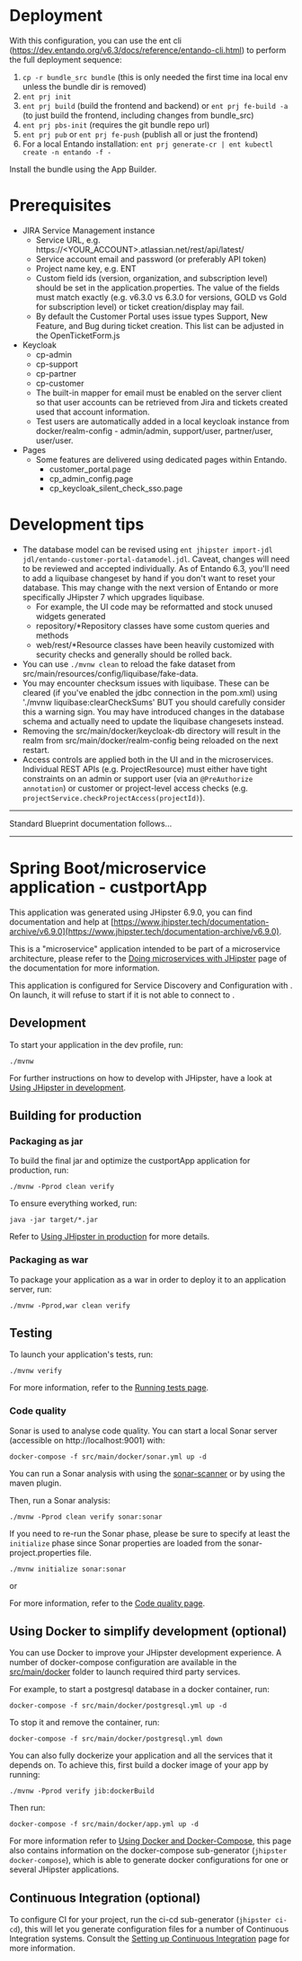 # Deployment
With this configuration, you can use the ent cli (https://dev.entando.org/v6.3/docs/reference/entando-cli.html) to perform the full deployment sequence:

1. `cp -r bundle_src bundle` (this is only needed the first time ina local env unless the bundle dir is removed)
2. `ent prj init`
3. `ent prj build` (build the frontend and backend) or `ent prj fe-build -a` (to just build the frontend, including changes from bundle_src)
4. `ent prj pbs-init` (requires the git bundle repo url)
5. `ent prj pub` or `ent prj fe-push` (publish all or just the frontend)
6. For a local Entando installation: `ent prj generate-cr | ent kubectl create -n entando -f -`

Install the bundle using the App Builder.

# Prerequisites
* JIRA Service Management instance
  * Service URL, e.g. https://<YOUR_ACCOUNT>.atlassian.net/rest/api/latest/
  * Service account email and password (or preferably API token)
  * Project name key, e.g. ENT
  * Custom field ids (version, organization, and subscription level) should be set in the application.properties. The value of the fields must match exactly (e.g. v6.3.0 vs 6.3.0 for versions, GOLD vs Gold for subscription level) or ticket creation/display may fail.
  * By default the Customer Portal uses issue types Support, New Feature, and Bug during ticket creation. This list can be adjusted in the OpenTicketForm.js 
* Keycloak
  * cp-admin
  * cp-support
  * cp-partner
  * cp-customer
  * The built-in mapper for email must be enabled on the server client so that user accounts can be retrieved from Jira and tickets created used that account information.
  * Test users are automatically added in a local keycloak instance from docker/realm-config - admin/admin, support/user, partner/user, user/user.
* Pages
  * Some features are delivered using dedicated pages within Entando.
      * customer_portal.page
      * cp_admin_config.page
      * cp_keycloak_silent_check_sso.page
  
# Development tips
* The database model can be revised using `ent jhipster import-jdl jdl/entando-customer-portal-datamodel.jdl`. Caveat, changes will need to be reviewed and accepted individually. As of Entando 6.3, you'll need to add a liquibase changeset by hand if you don't want to reset your database. This may change with the next version of Entando or more specifically JHipster 7 which upgrades liquibase.
  * For example, the UI code may be reformatted and stock unused widgets generated
  * repository/*Repository classes have some custom queries and methods
  * web/rest/*Resource classes have been heavily customized with security checks and generally should be rolled back.
* You can use `./mvnw clean` to reload the fake dataset from src/main/resources/config/liquibase/fake-data.
* You may encounter checksum issues with liquibase. These can be cleared (if you've enabled the jdbc connection in the
  pom.xml) using './mvnw liquibase:clearCheckSums' BUT you should carefully consider this a warning sign. You may have
  introduced changes in the database schema and actually need to update the liquibase changesets instead.
* Removing the src/main/docker/keycloak-db directory will result in the realm from src/main/docker/realm-config being
  reloaded on the next restart.
* Access controls are applied both in the UI and in the microservices. Individual REST APIs (e.g. ProjectResource) must either have tight constraints on an admin or support user (via an `@PreAuthorize annotation`) or customer or project-level access checks (e.g. `projectService.checkProjectAccess(projectId)`).

---
Standard Blueprint documentation follows...

---

# Spring Boot/microservice application - custportApp

This application was generated using JHipster 6.9.0, you can find documentation and help at [https://www.jhipster.tech/documentation-archive/v6.9.0](https://www.jhipster.tech/documentation-archive/v6.9.0).

This is a "microservice" application intended to be part of a microservice architecture, please refer to the [Doing microservices with JHipster][] page of the documentation for more information.

This application is configured for Service Discovery and Configuration with . On launch, it will refuse to start if it is not able to connect to .

## Development

To start your application in the dev profile, run:

    ./mvnw

For further instructions on how to develop with JHipster, have a look at [Using JHipster in development][].

## Building for production

### Packaging as jar

To build the final jar and optimize the custportApp application for production, run:

    ./mvnw -Pprod clean verify

To ensure everything worked, run:

    java -jar target/*.jar

Refer to [Using JHipster in production][] for more details.

### Packaging as war

To package your application as a war in order to deploy it to an application server, run:

    ./mvnw -Pprod,war clean verify

## Testing

To launch your application's tests, run:

    ./mvnw verify

For more information, refer to the [Running tests page][].

### Code quality

Sonar is used to analyse code quality. You can start a local Sonar server (accessible on http://localhost:9001) with:

```
docker-compose -f src/main/docker/sonar.yml up -d
```

You can run a Sonar analysis with using the [sonar-scanner](https://docs.sonarqube.org/display/SCAN/Analyzing+with+SonarQube+Scanner) or by using the maven plugin.

Then, run a Sonar analysis:

```
./mvnw -Pprod clean verify sonar:sonar
```

If you need to re-run the Sonar phase, please be sure to specify at least the `initialize` phase since Sonar properties are loaded from the sonar-project.properties file.

```
./mvnw initialize sonar:sonar
```

or

For more information, refer to the [Code quality page][].

## Using Docker to simplify development (optional)

You can use Docker to improve your JHipster development experience. A number of docker-compose configuration are available in the [src/main/docker](src/main/docker) folder to launch required third party services.

For example, to start a postgresql database in a docker container, run:

    docker-compose -f src/main/docker/postgresql.yml up -d

To stop it and remove the container, run:

    docker-compose -f src/main/docker/postgresql.yml down

You can also fully dockerize your application and all the services that it depends on.
To achieve this, first build a docker image of your app by running:

    ./mvnw -Pprod verify jib:dockerBuild

Then run:

    docker-compose -f src/main/docker/app.yml up -d

For more information refer to [Using Docker and Docker-Compose][], this page also contains information on the docker-compose sub-generator (`jhipster docker-compose`), which is able to generate docker configurations for one or several JHipster applications.

## Continuous Integration (optional)

To configure CI for your project, run the ci-cd sub-generator (`jhipster ci-cd`), this will let you generate configuration files for a number of Continuous Integration systems. Consult the [Setting up Continuous Integration][] page for more information.

[jhipster homepage and latest documentation]: https://www.jhipster.tech
[jhipster 6.9.0 archive]: https://www.jhipster.tech/documentation-archive/v6.9.0
[doing microservices with jhipster]: https://www.jhipster.tech/documentation-archive/v6.9.0/microservices-architecture/
[using jhipster in development]: https://www.jhipster.tech/documentation-archive/v6.9.0/development/
[using docker and docker-compose]: https://www.jhipster.tech/documentation-archive/v6.9.0/docker-compose
[using jhipster in production]: https://www.jhipster.tech/documentation-archive/v6.9.0/production/
[running tests page]: https://www.jhipster.tech/documentation-archive/v6.9.0/running-tests/
[code quality page]: https://www.jhipster.tech/documentation-archive/v6.9.0/code-quality/
[setting up continuous integration]: https://www.jhipster.tech/documentation-archive/v6.9.0/setting-up-ci/
